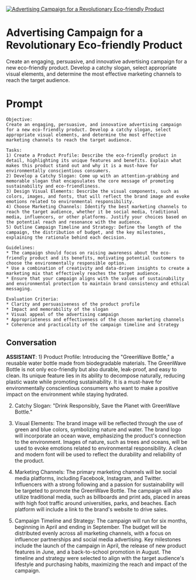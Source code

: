 
[![Advertising Campaign for a Revolutionary Eco-friendly Product](https://flow-prompt-covers.s3.us-west-1.amazonaws.com/icon/vintage/vint_6.png)]()
# Advertising Campaign for a Revolutionary Eco-friendly Product 
Create an engaging, persuasive, and innovative advertising campaign for a new eco-friendly product. Develop a catchy slogan, select appropriate visual elements, and determine the most effective marketing channels to reach the target audience.

# Prompt

```
Objective:
Create an engaging, persuasive, and innovative advertising campaign for a new eco-friendly product. Develop a catchy slogan, select appropriate visual elements, and determine the most effective marketing channels to reach the target audience.

Tasks:
1) Create a Product Profile: Describe the eco-friendly product in detail, highlighting its unique features and benefits. Explain what makes this product stand out and why it is a must-have for environmentally conscientious consumers.
2) Develop a Catchy Slogan: Come up with an attention-grabbing and memorable slogan that encapsulates the core message of promoting sustainability and eco-friendliness.
3) Design Visual Elements: Describe the visual components, such as colors, images, and fonts, that will reflect the brand image and evoke emotions related to environmental responsibility.
4) Choose Marketing Channels: Identify the best marketing channels to reach the target audience, whether it be social media, traditional media, influencers, or other platforms. Justify your choices based on the potential reach and resonance with the audience.
5) Outline Campaign Timeline and Strategy: Define the length of the campaign, the distribution of budget, and the key milestones, explaining the rationale behind each decision.

Guidelines:
* The campaign should focus on raising awareness about the eco-friendly product and its benefits, motivating potential customers to choose the environmentally responsible option.
* Use a combination of creativity and data-driven insights to create a marketing mix that effectively reaches the target audience.
* Ensure that your campaign aligns with the values of sustainability and environmental protection to maintain brand consistency and ethical messaging.

Evaluation Criteria:
* Clarity and persuasiveness of the product profile
* Impact and memorability of the slogan
* Visual appeal of the advertising campaign
* Appropriateness and effectiveness of the chosen marketing channels
* Coherence and practicality of the campaign timeline and strategy
```

## Conversation

**ASSISTANT**: 1) Product Profile: Introducing the "GreenWave Bottle," a reusable water bottle made from biodegradable materials. The GreenWave Bottle is not only eco-friendly but also durable, leak-proof, and easy to clean. Its unique feature lies in its ability to decompose naturally, reducing plastic waste while promoting sustainability. It is a must-have for environmentally conscientious consumers who want to make a positive impact on the environment while staying hydrated.



2) Catchy Slogan: "Drink Responsibly, Save the Planet with GreenWave Bottle."



3) Visual Elements: The brand image will be reflected through the use of green and blue colors, symbolizing nature and water. The brand logo will incorporate an ocean wave, emphasizing the product's connection to the environment. Images of nature, such as trees and oceans, will be used to evoke emotions related to environmental responsibility. A clean and modern font will be used to reflect the durability and reliability of the product.



4) Marketing Channels: The primary marketing channels will be social media platforms, including Facebook, Instagram, and Twitter. Influencers with a strong following and a passion for sustainability will be targeted to promote the GreenWave Bottle. The campaign will also utilize traditional media, such as billboards and print ads, placed in areas with high foot traffic around universities, parks, and beaches. Each platform will include a link to the brand's website to drive sales.



5) Campaign Timeline and Strategy: The campaign will run for six months, beginning in April and ending in September. The budget will be distributed evenly across all marketing channels, with a focus on influencer partnerships and social media advertising. Key milestones include the launch of the campaign in April, the release of new product features in June, and a back-to-school promotion in August. The timeline and strategy were selected to align with the target audience's lifestyle and purchasing habits, maximizing the reach and impact of the campaign.


